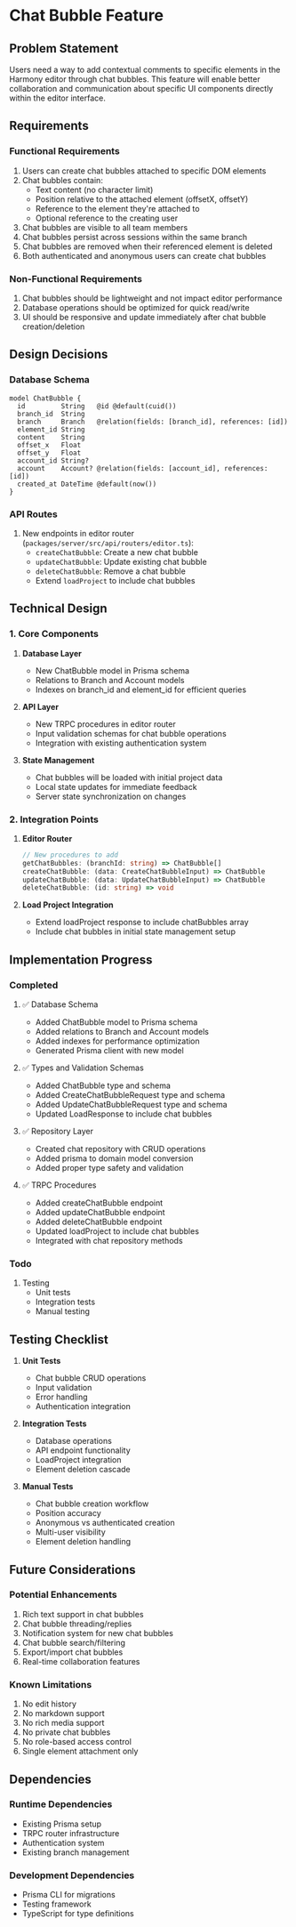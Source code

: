 # Chat Bubble Feature

## Problem Statement

Users need a way to add contextual comments to specific elements in the Harmony editor through chat bubbles. This feature will enable better collaboration and communication about specific UI components directly within the editor interface.

## Requirements

### Functional Requirements

1. Users can create chat bubbles attached to specific DOM elements
2. Chat bubbles contain:
   - Text content (no character limit)
   - Position relative to the attached element (offsetX, offsetY)
   - Reference to the element they're attached to
   - Optional reference to the creating user
3. Chat bubbles are visible to all team members
4. Chat bubbles persist across sessions within the same branch
5. Chat bubbles are removed when their referenced element is deleted
6. Both authenticated and anonymous users can create chat bubbles

### Non-Functional Requirements

1. Chat bubbles should be lightweight and not impact editor performance
2. Database operations should be optimized for quick read/write
3. UI should be responsive and update immediately after chat bubble creation/deletion

## Design Decisions

### Database Schema

```prisma
model ChatBubble {
  id         String   @id @default(cuid())
  branch_id  String
  branch     Branch   @relation(fields: [branch_id], references: [id])
  element_id String
  content    String
  offset_x   Float
  offset_y   Float
  account_id String?
  account    Account? @relation(fields: [account_id], references: [id])
  created_at DateTime @default(now())
}
```

### API Routes

1. New endpoints in editor router (`packages/server/src/api/routers/editor.ts`):
   - `createChatBubble`: Create a new chat bubble
   - `updateChatBubble`: Update existing chat bubble
   - `deleteChatBubble`: Remove a chat bubble
   - Extend `loadProject` to include chat bubbles

## Technical Design

### 1. Core Components

1. **Database Layer**

   - New ChatBubble model in Prisma schema
   - Relations to Branch and Account models
   - Indexes on branch_id and element_id for efficient queries

2. **API Layer**

   - New TRPC procedures in editor router
   - Input validation schemas for chat bubble operations
   - Integration with existing authentication system

3. **State Management**
   - Chat bubbles will be loaded with initial project data
   - Local state updates for immediate feedback
   - Server state synchronization on changes

### 2. Integration Points

1. **Editor Router**

   ```typescript
   // New procedures to add
   getChatBubbles: (branchId: string) => ChatBubble[]
   createChatBubble: (data: CreateChatBubbleInput) => ChatBubble
   updateChatBubble: (data: UpdateChatBubbleInput) => ChatBubble
   deleteChatBubble: (id: string) => void
   ```

2. **Load Project Integration**
   - Extend loadProject response to include chatBubbles array
   - Include chat bubbles in initial state management setup

## Implementation Progress

### Completed

1. ✅ Database Schema

   - Added ChatBubble model to Prisma schema
   - Added relations to Branch and Account models
   - Added indexes for performance optimization
   - Generated Prisma client with new model

2. ✅ Types and Validation Schemas

   - Added ChatBubble type and schema
   - Added CreateChatBubbleRequest type and schema
   - Added UpdateChatBubbleRequest type and schema
   - Updated LoadResponse to include chat bubbles

3. ✅ Repository Layer

   - Created chat repository with CRUD operations
   - Added prisma to domain model conversion
   - Added proper type safety and validation

4. ✅ TRPC Procedures

   - Added createChatBubble endpoint
   - Added updateChatBubble endpoint
   - Added deleteChatBubble endpoint
   - Updated loadProject to include chat bubbles
   - Integrated with chat repository methods

### Todo

1. Testing
   - Unit tests
   - Integration tests
   - Manual testing

## Testing Checklist

1. **Unit Tests**

   - Chat bubble CRUD operations
   - Input validation
   - Error handling
   - Authentication integration

2. **Integration Tests**

   - Database operations
   - API endpoint functionality
   - LoadProject integration
   - Element deletion cascade

3. **Manual Tests**
   - Chat bubble creation workflow
   - Position accuracy
   - Anonymous vs authenticated creation
   - Multi-user visibility
   - Element deletion handling

## Future Considerations

### Potential Enhancements

1. Rich text support in chat bubbles
2. Chat bubble threading/replies
3. Notification system for new chat bubbles
4. Chat bubble search/filtering
5. Export/import chat bubbles
6. Real-time collaboration features

### Known Limitations

1. No edit history
2. No markdown support
3. No rich media support
4. No private chat bubbles
5. No role-based access control
6. Single element attachment only

## Dependencies

### Runtime Dependencies

- Existing Prisma setup
- TRPC router infrastructure
- Authentication system
- Existing branch management

### Development Dependencies

- Prisma CLI for migrations
- Testing framework
- TypeScript for type definitions
